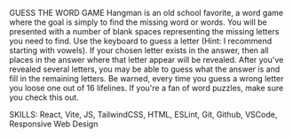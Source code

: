 GUESS THE WORD GAME
Hangman is an old school favorite, a word game where the goal is simply to find the missing word or words.
You will be presented with a number of blank spaces representing the missing letters you need to find.
Use the keyboard to guess a letter (Hint: I recommend starting with vowels).
If your chosen letter exists in the answer, then all places in the answer where that letter appear will be revealed.
After you've revealed several letters, you may be able to guess what the answer is and fill in the remaining letters.
Be warned, every time you guess a wrong letter you loose one out of 16 lifelines. If you're a fan of word puzzles,
make sure you check this out.

SKILLS: React, Vite, JS, TailwindCSS, HTML, ESLint, Git, Github, VSCode, Responsive Web Design